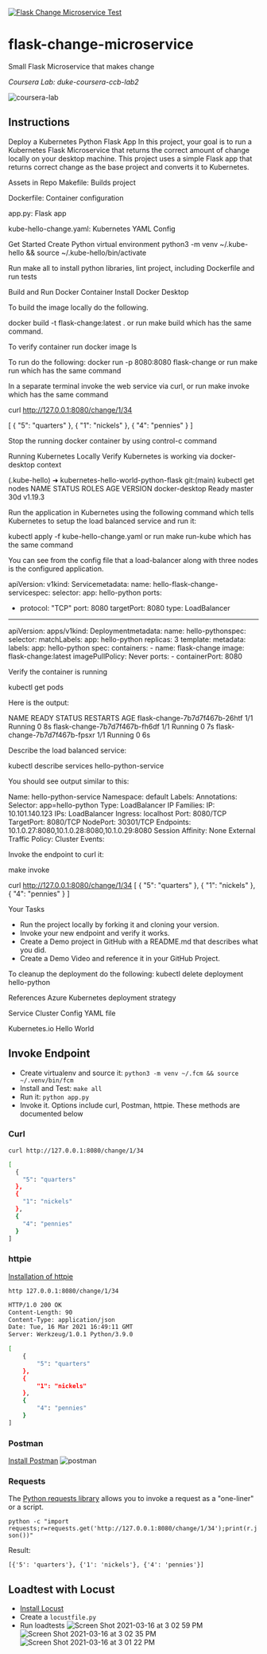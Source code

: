 [![Flask Change Microservice Test](https://github.com/noahgift/flask-change-microservice/actions/workflows/main.yml/badge.svg)](https://github.com/noahgift/flask-change-microservice/actions/workflows/main.yml)

# flask-change-microservice
Small Flask Microservice that makes change

*Coursera Lab:  duke-coursera-ccb-lab2*

![coursera-lab](https://user-images.githubusercontent.com/58792/108137449-df0e0300-7089-11eb-8b11-74f478b71d11.png)

## Instructions
Deploy a Kubernetes Python Flask App
In this project, your goal is to run a Kubernetes Flask Microservice that returns the correct amount of change locally on your desktop machine.  This project uses a simple Flask app that returns correct change as the base project and converts it to Kubernetes.


Assets in Repo
Makefile:  Builds project

Dockerfile:  Container configuration

app.py:  Flask app

kube-hello-change.yaml: Kubernetes YAML Config

Get Started
Create Python virtual environment python3 -m venv ~/.kube-hello && source ~/.kube-hello/bin/activate

Run make all to install python libraries, lint project, including Dockerfile and run tests

Build and Run Docker Container
Install Docker Desktop

To build the image locally do the following.

docker build -t flask-change:latest . or run make build which has the same command.

To verify container run docker image ls

To run do the following:  docker run -p 8080:8080 flask-change or run make run which has the same command

In a separate terminal invoke the web service via curl, or run make invoke which has the same command

curl http://127.0.0.1:8080/change/1/34

[
  {
    "5": "quarters"
  }, 
  {
    "1": "nickels"
  }, 
  {
    "4": "pennies"
  }
]

Stop the running docker container by using control-c command

Running Kubernetes Locally
Verify Kubernetes is working via docker-desktop context

(.kube-hello) ➜  kubernetes-hello-world-python-flask git:(main) kubectl get nodes
NAME             STATUS   ROLES    AGE   VERSION
docker-desktop   Ready    master   30d   v1.19.3

Run the application in Kubernetes using the following command which tells Kubernetes to setup the load balanced service and run it:

kubectl apply -f kube-hello-change.yaml or run make run-kube which has the same command

You can see from the config file that a load-balancer along with three nodes is the configured application.

apiVersion: v1kind: Servicemetadata:
  name: hello-flask-change-servicespec:
  selector:
    app: hello-python
  ports:
  - protocol: "TCP"
    port: 8080
    targetPort: 8080
  type: LoadBalancer

---
apiVersion: apps/v1kind: Deploymentmetadata:
  name: hello-pythonspec:
  selector:
    matchLabels:
      app: hello-python
  replicas: 3
  template:
    metadata:
      labels:
        app: hello-python
    spec:
      containers:
      - name: flask-change
        image: flask-change:latest
        imagePullPolicy: Never
        ports:
        - containerPort: 8080

Verify the container is running

kubectl get pods

Here is the output:

NAME                            READY   STATUS    RESTARTS   AGE
flask-change-7b7d7f467b-26htf   1/1     Running   0          8s
flask-change-7b7d7f467b-fh6df   1/1     Running   0          7s
flask-change-7b7d7f467b-fpsxr   1/1     Running   0          6s

Describe the load balanced service:

kubectl describe services hello-python-service

You should see output similar to this:

Name:                     hello-python-service
Namespace:                default
Labels:                   <none>
Annotations:              <none>
Selector:                 app=hello-python
Type:                     LoadBalancer
IP Families:              <none>
IP:                       10.101.140.123
IPs:                      <none>
LoadBalancer Ingress:     localhost
Port:                     <unset>  8080/TCP
TargetPort:               8080/TCP
NodePort:                 <unset>  30301/TCP
Endpoints:                10.1.0.27:8080,10.1.0.28:8080,10.1.0.29:8080
Session Affinity:         None
External Traffic Policy:  Cluster
Events:                   <none>

Invoke the endpoint to curl it:

make invoke

curl http://127.0.0.1:8080/change/1/34
[
  {
    "5": "quarters"
  }, 
  {
    "1": "nickels"
  }, 
  {
    "4": "pennies"
  }
]

Your Tasks
* Run the project locally by forking it and cloning your version.
* Invoke your new endpoint and verify it works.
* Create a Demo project in GitHub with a README.md that describes what you did.
* Create a Demo Video and reference it in your GitHub Project.

To cleanup the deployment do the following: kubectl delete deployment hello-python

References
Azure Kubernetes deployment strategy

Service Cluster Config YAML file

Kubernetes.io Hello World

## Invoke Endpoint

* Create virtualenv and source it: `python3 -m venv ~/.fcm && source ~/.venv/bin/fcm`
* Install and Test:  `make all`
* Run it:  `python app.py`
* Invoke it.  Options include curl, Postman, httpie.  These methods are documented below


### Curl

`curl http://127.0.0.1:8080/change/1/34`

```bash
[
  {
    "5": "quarters"
  }, 
  {
    "1": "nickels"
  }, 
  {
    "4": "pennies"
  }
]
```
### httpie

[Installation of httpie](https://httpie.io/docs#installation)

`http 127.0.0.1:8080/change/1/34`

```bash
HTTP/1.0 200 OK
Content-Length: 90
Content-Type: application/json
Date: Tue, 16 Mar 2021 16:49:11 GMT
Server: Werkzeug/1.0.1 Python/3.9.0

[
    {
        "5": "quarters"
    },
    {
        "1": "nickels"
    },
    {
        "4": "pennies"
    }
]
```


### Postman

[Install Postman](https://www.postman.com)
![postman](https://user-images.githubusercontent.com/58792/111342614-00461d00-8651-11eb-8433-d7d91d3e48b4.png)

### Requests

The [Python requests library](https://requests.readthedocs.io/en/latest/user/quickstart/) allows you to invoke a request as a "one-liner" or a script.

`python -c "import requests;r=requests.get('http://127.0.0.1:8080/change/1/34');print(r.json())"`

Result:

`[{'5': 'quarters'}, {'1': 'nickels'}, {'4': 'pennies'}]`

## Loadtest with Locust

* [Install Locust](https://github.com/locustio/locust)
* Create a `locustfile.py`
* Run loadtests
![Screen Shot 2021-03-16 at 3 02 59 PM](https://user-images.githubusercontent.com/58792/111367175-d7328600-866a-11eb-9a4d-3429710593ea.png)
![Screen Shot 2021-03-16 at 3 02 35 PM](https://user-images.githubusercontent.com/58792/111367176-d7328600-866a-11eb-9856-928d42e65a9a.png)
![Screen Shot 2021-03-16 at 3 01 22 PM](https://user-images.githubusercontent.com/58792/111367178-d7cb1c80-866a-11eb-8c29-6440a6179544.png)




